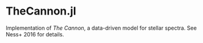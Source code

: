 # TheCannon.jl
Implementation of *The Cannon*, a data-driven model for stellar spectra.  See Ness+ 2016 for details.
